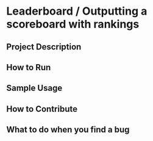 # Leaderboard / Outputting a scoreboard with rankings

## Project Description

## How to Run

## Sample Usage

## How to Contribute

## What to do when you find a bug